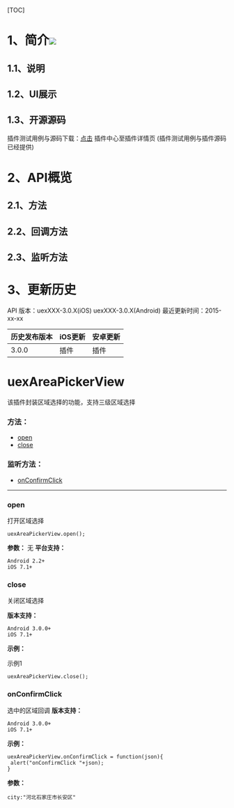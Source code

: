 [TOC]
# 1、简介[![](http://appcan-download.oss-cn-beijing.aliyuncs.com/%E5%85%AC%E6%B5%8B%2Fgf.png)]()
## 1.1、说明

## 1.2、UI展示

## 1.3、开源源码
插件测试用例与源码下载：[点击](xxxx ) 插件中心至插件详情页 (插件测试用例与插件源码已经提供)

# 2、API概览

## 2.1、方法

## 2.2、回调方法

## 2.3、监听方法

# 3、更新历史
API 版本：uexXXX-3.0.X(iOS) uexXXX-3.0.X(Android)
最近更新时间：2015-xx-xx

| 历史发布版本 | iOS更新 | 安卓更新 |
| ------------ | ------------ | ------------ |
| 3.0.0 | 插件 | 插件|

# uexAreaPickerView
   该插件封装区域选择的功能，支持三级区域选择

### 方法：
* [open](#open)
* [close](#close)

### 监听方法：
* [onConfirmClick](https://github.com/AppCanOpenSource/appcan-docs/blob/master/%E7%95%8C%E9%9D%A2%E5%B8%83%E5%B1%80%2FuexAreaPickerView%2FREADME.md#onconfirmclick)

---


### open 
打开区域选择

```
uexAreaPickerView.open();
```
**参数：**
无
**平台支持：**
```
Android 2.2+
iOS 7.1+
```

### close
关闭区域选择

**版本支持：**
```
Android 3.0.0+
iOS 7.1+
```
**示例：**

示例1
```
uexAreaPickerView.close();
```

### onConfirmClick
选中的区域回调
**版本支持：**
```
Android 3.0.0+
iOS 7.1+
```
**示例：**

```
uexAreaPickerView.onConfirmClick = function(json){
 alert("onConfirmClick "+json);
}
```
**参数：**
```
city:"河北石家庄市长安区"
```

